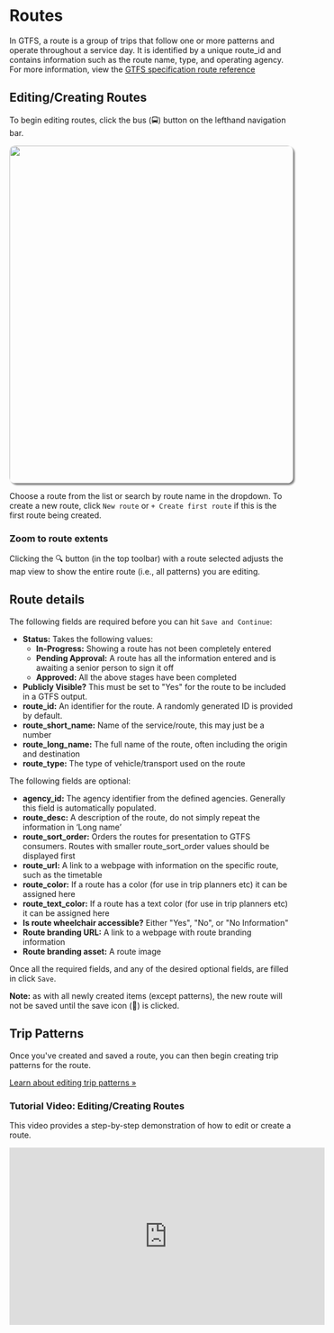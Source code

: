 # Routes
In GTFS, a route is a group of trips that follow one or more patterns and operate throughout a service day. It is identified by a unique route_id and contains information such as the route name, type, and operating agency. For more information, view the [GTFS specification route reference](https://gtfs.org/schedule/reference/#routestxt)

## Editing/Creating Routes

To begin editing routes, click the bus (🚍) button on the lefthand navigation bar.

<img src="https://datatools-builds.s3.amazonaws.com/docs/patterns/edit-routes.png" style="box-shadow: 3px 3px 3px gray; border-radius: 10px; width: 600px;">

Choose a route from the list or search by route name in the dropdown. To create a new route, click `New route` or `+ Create first route` if this is the first route being created. 

### Zoom to route extents
Clicking the 🔍 button (in the top toolbar) with a route selected adjusts the map view to show the entire route (i.e., all patterns) you are editing.

## Route details

The following fields are required before you can hit `Save and Continue`:

- **Status:** Takes the following values: 
    - **In-Progress:** Showing a route has not been completely entered
    - **Pending Approval:** A route has all the information entered and is awaiting a senior person to sign it off
    - **Approved:** All the above stages have been completed
- **Publicly Visible?** This must be set to "Yes" for the route to be included in a GTFS output. 
- **route_id:** An identifier for the route. A randomly generated ID is provided by default.
- **route_short_name:** Name of the service/route, this may just be a number
- **route_long_name:** The full name of the route, often including the origin and destination
- **route_type:** The type of vehicle/transport used on the route

The following fields are optional:

- **agency_id:** The agency identifier from the defined agencies. Generally this field is automatically populated. 
- **route_desc:** A description of the route, do not simply repeat the information in ‘Long name’
- **route_sort_order:** Orders the routes for presentation to GTFS consumers. Routes with smaller route_sort_order values should be displayed first
- **route_url:** A link to a webpage with information on the specific route, such as the timetable
- **route_color:** If a route has a color (for use in trip planners etc) it can be assigned here
- **route_text_color:** If a route has a text color (for use in trip planners etc) it can be assigned here
- **Is route wheelchair accessible?** Either "Yes", "No", or "No Information"
- **Route branding URL:** A link to a webpage with route branding information
- **Route branding asset:** A route image

Once all the required fields, and any of the desired optional fields, are filled in click `Save`.

**Note:** as with all newly created items (except patterns), the new route will not be saved until the save icon (💾) is clicked.


## Trip Patterns

Once you've created and saved a route, you can then begin creating trip patterns for the route.

[Learn about editing trip patterns »](patterns)

### Tutorial Video: Editing/Creating Routes
This video provides a step-by-step demonstration of how to edit or create a route.

<iframe 
    width="560" 
    height="315" 
    src="https://www.youtube.com/embed/WWm_FDmuMsY" 
    frameborder="0" 
    allow="accelerometer; autoplay; encrypted-media; gyroscope; picture-in-picture" 
    allowfullscreen>
</iframe>
